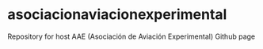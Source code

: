 # asociacionaviacionexperimental
Repository for host AAE (Asociación de Aviación Experimental) Github page
